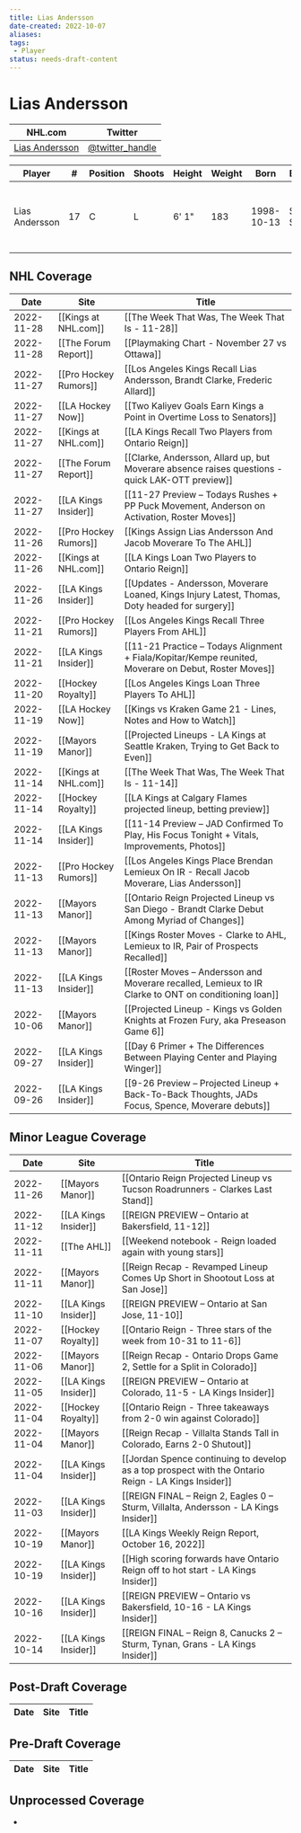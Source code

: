 ```yaml
---
title: Lias Andersson
date-created: 2022-10-07
aliases: 
tags:
 - Player
status: needs-draft-content
---
```


# Lias Andersson

NHL.com | Twitter
-|-
[Lias Andersson]() | [@twitter_handle](https://twitter.com/)

Player | \# | Position | Shoots | Height | Weight | Born | Birthplace | Draft 
-|-|-|-|-|-|-|-|-
Lias Andersson | 17 | C | L | 6' 1" | 183 | 1998-10-13 | Smogen, SWE | 2017 NYR, 1st rd, 7th pk (7th overall)



## NHL  Coverage
| Date       | Site                  | Title                                                                                                 |
| ---------- | --------------------- | ----------------------------------------------------------------------------------------------------- |
| 2022-11-28 | [[Kings at NHL.com]]  | [[The Week That Was, The Week That Is - 11-28]]                                                       |
| 2022-11-28 | [[The Forum Report]]  | [[Playmaking Chart - November 27 vs Ottawa]]                                                          |
| 2022-11-27 | [[Pro Hockey Rumors]] | [[Los Angeles Kings Recall Lias Andersson, Brandt Clarke, Frederic Allard]]                           |
| 2022-11-27 | [[LA Hockey Now]]     | [[Two Kaliyev Goals Earn Kings a Point in Overtime Loss to Senators]]                                 |
| 2022-11-27 | [[Kings at NHL.com]]  | [[LA Kings Recall Two Players from Ontario Reign]]                                                    |
| 2022-11-27 | [[The Forum Report]]  | [[Clarke, Andersson, Allard up, but Moverare absence raises questions - quick LAK-OTT preview]]       |
| 2022-11-27 | [[LA Kings Insider]]  | [[11-27 Preview – Todays Rushes + PP Puck Movement, Anderson on Activation, Roster Moves]]            |
| 2022-11-26 | [[Pro Hockey Rumors]] | [[Kings Assign Lias Andersson And Jacob Moverare To The AHL]]                                         |
| 2022-11-26 | [[Kings at NHL.com]]  | [[LA Kings Loan Two Players to Ontario Reign]]                                                        |
| 2022-11-26 | [[LA Kings Insider]]  | [[Updates - Andersson, Moverare Loaned, Kings Injury Latest, Thomas, Doty headed for surgery]]        |
| 2022-11-21 | [[Pro Hockey Rumors]] | [[Los Angeles Kings Recall Three Players From AHL]]                                                   |
| 2022-11-21 | [[LA Kings Insider]]  | [[11-21 Practice – Todays Alignment + Fiala/Kopitar/Kempe reunited, Moverare on Debut, Roster Moves]] |
| 2022-11-20 | [[Hockey Royalty]]    | [[Los Angeles Kings Loan Three Players To AHL]]                                                       |
| 2022-11-19 | [[LA Hockey Now]]     | [[Kings vs Kraken Game 21 - Lines, Notes and How to Watch]]                                           |
| 2022-11-19 | [[Mayors Manor]]      | [[Projected Lineups - LA Kings at Seattle Kraken, Trying to Get Back to Even]]                        |
| 2022-11-14 | [[Kings at NHL.com]]  | [[The Week That Was, The Week That Is - 11-14]]                                                       |
| 2022-11-14 | [[Hockey Royalty]]    | [[LA Kings at Calgary Flames projected lineup, betting preview]]                                      |
| 2022-11-14 | [[LA Kings Insider]]  | [[11-14 Preview – JAD Confirmed To Play, His Focus Tonight + Vitals, Improvements, Photos]]           |
| 2022-11-13 | [[Pro Hockey Rumors]] | [[Los Angeles Kings Place Brendan Lemieux On IR - Recall Jacob Moverare, Lias Andersson]]             |
| 2022-11-13 | [[Mayors Manor]]      | [[Ontario Reign Projected Lineup vs San Diego - Brandt Clarke Debut Among Myriad of Changes]]         |
| 2022-11-13 | [[Mayors Manor]]      | [[Kings Roster Moves - Clarke to AHL, Lemieux to IR, Pair of Prospects Recalled]]                     |
| 2022-11-13 | [[LA Kings Insider]]  | [[Roster Moves – Andersson and Moverare recalled, Lemieux to IR Clarke to ONT on conditioning loan]]  |
| 2022-10-06 | [[Mayors Manor]]      | [[Projected Lineup - Kings vs Golden Knights at Frozen Fury, aka Preseason Game 6]]                   |
| 2022-09-27 | [[LA Kings Insider]]  | [[Day 6 Primer + The Differences Between Playing Center and Playing Winger]]                          |
| 2022-09-26 | [[LA Kings Insider]] | [[9-26 Preview – Projected Lineup + Back-To-Back Thoughts, JADs Focus, Spence, Moverare debuts]]



## Minor League Coverage
| Date       | Site                 | Title                                                                                               |
| ---------- | -------------------- | --------------------------------------------------------------------------------------------------- |
| 2022-11-26 | [[Mayors Manor]] | [[Ontario Reign Projected Lineup vs Tucson Roadrunners - Clarkes Last Stand]] |
| 2022-11-12 | [[LA Kings Insider]] | [[REIGN PREVIEW – Ontario at Bakersfield, 11-12]] |
| 2022-11-11 | [[The AHL]]          | [[Weekend notebook - Reign loaded again with young stars]]                                          |
| 2022-11-11 | [[Mayors Manor]]     | [[Reign Recap - Revamped Lineup Comes Up Short in Shootout Loss at San Jose]]                       |
| 2022-11-10 | [[LA Kings Insider]] | [[REIGN PREVIEW – Ontario at San Jose, 11-10]]                                                      |
| 2022-11-07 | [[Hockey Royalty]]   | [[Ontario Reign - Three stars of the week from 10-31 to 11-6]]                                      |
| 2022-11-06 | [[Mayors Manor]]     | [[Reign Recap - Ontario Drops Game 2, Settle for a Split in Colorado]]                              |
| 2022-11-05 | [[LA Kings Insider]] | [[REIGN PREVIEW – Ontario at Colorado, 11-5 - LA Kings Insider]]                                    |
| 2022-11-04 | [[Hockey Royalty]]   | [[Ontario Reign - Three takeaways from 2-0 win against Colorado]]                                   |
| 2022-11-04 | [[Mayors Manor]]     | [[Reign Recap - Villalta Stands Tall in Colorado, Earns 2-0 Shutout]]                               |
| 2022-11-04 | [[LA Kings Insider]] | [[Jordan Spence continuing to develop as a top prospect with the Ontario Reign - LA Kings Insider]] |
| 2022-11-03 | [[LA Kings Insider]] | [[REIGN FINAL – Reign 2, Eagles 0 – Sturm, Villalta, Andersson - LA Kings Insider]]                 |
| 2022-10-19 | [[Mayors Manor]]     | [[LA Kings Weekly Reign Report, October 16, 2022]]                                                  |
| 2022-10-19 | [[LA Kings Insider]] | [[High scoring forwards have Ontario Reign off to hot start - LA Kings Insider]]                    |
| 2022-10-16 | [[LA Kings Insider]] | [[REIGN PREVIEW – Ontario vs Bakersfield, 10-16 - LA Kings Insider]]                                |
| 2022-10-14 | [[LA Kings Insider]] | [[REIGN FINAL – Reign 8, Canucks 2 – Sturm, Tynan, Grans - LA Kings Insider]]       |


## Post-Draft Coverage
Date | Site |  Title
---|---|---



## Pre-Draft Coverage
Date | Site |  Title
---|---|---


## Unprocessed Coverage
- 
